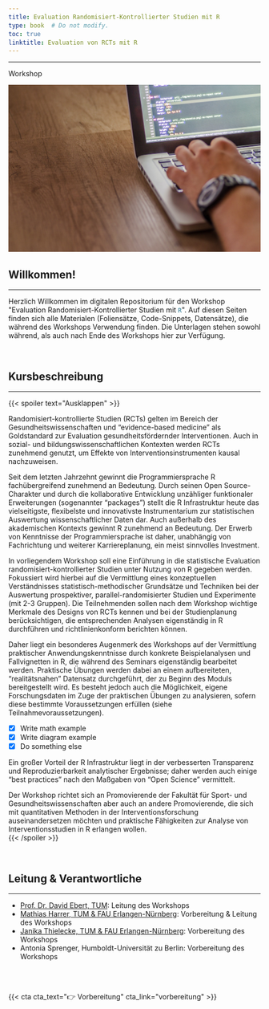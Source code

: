 ```yaml
---
title: Evaluation Randomisiert-Kontrollierter Studien mit R
type: book  # Do not modify.
toc: true
linktitle: Evaluation von RCTs mit R
---
```


<style>
code{
  color: #2a7792;
}
.hljs{
  font-size: 16px
}
</style>

---

Workshop

![](bg-praxis.jpg)

## Willkommen!

---

Herzlich Willkommen im digitalen Repositorium für den Workshop "Evaluation Randomisiert-Kontrollierter Studien mit `R`". Auf diesen Seiten finden sich alle Materialen (Foliensätze, Code-Snippets, Datensätze), die während des Workshops Verwendung finden. Die Unterlagen stehen sowohl während, als auch nach Ende des Workshops hier zur Verfügung.

<br>

## Kursbeschreibung

---

{{< spoiler text="Ausklappen" >}}

Randomisiert-kontrollierte Studien (RCTs) gelten im Bereich der Gesundheitswissenschaften und “evidence-based medicine” als Goldstandard zur Evaluation gesundheitsfördernder Interventionen. Auch in sozial- und bildungswissenschaftlichen Kontexten werden RCTs zunehmend genutzt, um Effekte von Interventionsinstrumenten kausal nachzuweisen.

Seit dem letzten Jahrzehnt gewinnt die Programmiersprache R fachübergreifend zunehmend an Bedeutung. Durch seinen Open Source-Charakter und durch die kollaborative Entwicklung unzähliger funktionaler Erweiterungen (sogenannter “packages”) stellt die R Infrastruktur heute das vielseitigste, flexibelste und innovativste Instrumentarium zur statistischen Auswertung wissenschaftlicher Daten dar. Auch außerhalb des akademischen Kontexts gewinnt R zunehmend an Bedeutung. Der Erwerb von Kenntnisse der Programmiersprache ist daher, unabhängig von Fachrichtung und weiterer Karriereplanung, ein meist sinnvolles Investment.

In vorliegendem Workshop soll eine Einführung in die statistische Evaluation randomisiert-kontrollierter Studien unter Nutzung von R gegeben werden. Fokussiert wird hierbei auf die Vermittlung eines konzeptuellen Verständnisses statistisch-methodischer Grundsätze und Techniken bei der Auswertung prospektiver, parallel-randomisierter Studien und Experimente (mit 2-3 Gruppen). Die Teilnehmenden sollen nach dem Workshop wichtige Merkmale des Designs von RCTs kennen und bei der Studienplanung berücksichtigen, die entsprechenden Analysen eigenständig in R durchführen und richtlinienkonform berichten können.

Daher liegt ein besonderes Augenmerk des Workshops auf der Vermittlung praktischer Anwendungskenntnisse durch konkrete Beispielanalysen und Fallvignetten in R, die während des Seminars eigenständig bearbeitet werden. Praktische Übungen werden dabei an einem aufbereiteten, “realitätsnahen” Datensatz durchgeführt, der zu Beginn des Moduls bereitgestellt wird. Es besteht jedoch auch die Möglichkeit, eigene Forschungsdaten im Zuge der praktischen Übungen zu analysieren, sofern diese bestimmte Voraussetzungen erfüllen (siehe Teilnahmevoraussetzungen).

- [x] Write math example
- [x] Write diagram example
- [x] Do something else

Ein großer Vorteil der R Infrastruktur liegt in der verbesserten Transparenz und Reproduzierbarkeit analytischer Ergebnisse; daher werden auch einige “best practices” nach den Maßgaben von “Open Science” vermittelt.

Der Workshop richtet sich an Promovierende der Fakultät für Sport- und Gesundheitswissenschaften aber auch an andere Promovierende, die sich mit quantitativen Methoden in der Interventionsforschung auseinandersetzen möchten und praktische Fähigkeiten zur Analyse von Interventionsstudien in R erlangen wollen.  
{{< /spoiler >}}

<br>

## Leitung & Verantwortliche

---

* [Prof. Dr. David Ebert, TUM](/ebert): Leitung des Workshops
* [Mathias Harrer, TUM & FAU Erlangen-Nürnberg](/harrer): Vorbereitung & Leitung des Workshops
* [Janika Thielecke, TUM & FAU Erlangen-Nürnberg](/thielecke): Vorbereitung des Workshops
* Antonia Sprenger, Humboldt-Universität zu Berlin: Vorbereitung des Workshops


<br></br>

{{< cta cta_text="👉 Vorbereitung" cta_link="vorbereitung" >}}
